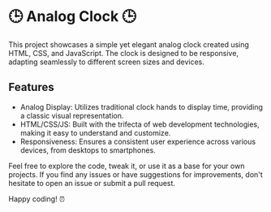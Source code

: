 
# 🕒 Analog Clock 🕒

This project showcases a simple yet elegant analog clock created using HTML, CSS, and JavaScript. The clock is designed to be responsive, adapting seamlessly to different screen sizes and devices.


## Features

- Analog Display: Utilizes traditional clock hands to display time, providing a classic visual representation.
- HTML/CSS/JS: Built with the trifecta of web development technologies, making it easy to understand and customize.
- Responsiveness: Ensures a consistent user experience across various devices, from desktops to smartphones.

Feel free to explore the code, tweak it, or use it as a base for your own projects. If you find any issues or have suggestions for improvements, don't hesitate to open an issue or submit a pull request.

Happy coding! ⏰


 
